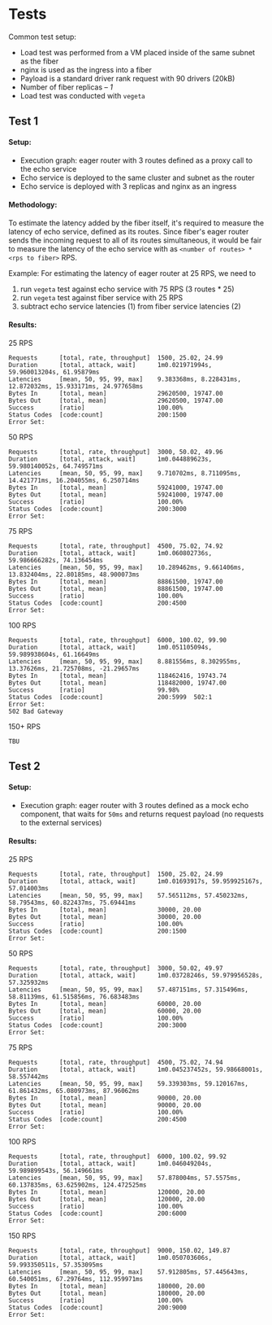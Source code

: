# Tests

Common test setup:
 - Load test was performed from a VM placed inside of the same subnet as the fiber
 - nginx is used as the ingress into a fiber  
 - Payload is a standard driver rank request with 90 drivers (20kB)
 - Number of fiber replicas – *1*
 - Load test was conducted with `vegeta`

## Test 1

#### Setup:
 - Execution graph: eager router with 3 routes defined as a proxy call to the echo service
 - Echo service is deployed to the same cluster and subnet as the router
 - Echo service is deployed with 3 replicas and nginx as an ingress

#### Methodology:
 To estimate the latency added by the fiber itself, it's required to measure the latency of echo service, defined as its routes.
Since fiber's eager router sends the incoming request to all of its routes simultaneous, it would be fair to measure the latency of the
echo service with as `<number of routes> * <rps to fiber>` RPS.

Example:
For estimating the latency of eager router at 25 RPS, we need to 
 1. run `vegeta` test against echo service with 75 RPS (3 routes * 25)
 2. run `vegeta` test against fiber service with 25 RPS
 3. subtract echo service latencies (1) from fiber service latencies (2)

#### Results:

25 RPS
```text
Requests      [total, rate, throughput]  1500, 25.02, 24.99
Duration      [total, attack, wait]      1m0.021971994s, 59.960013204s, 61.95879ms
Latencies     [mean, 50, 95, 99, max]    9.383368ms, 8.228431ms, 12.872032ms, 15.933171ms, 24.977658ms
Bytes In      [total, mean]              29620500, 19747.00
Bytes Out     [total, mean]              29620500, 19747.00
Success       [ratio]                    100.00%
Status Codes  [code:count]               200:1500
Error Set:
```

50 RPS
```text
Requests      [total, rate, throughput]  3000, 50.02, 49.96
Duration      [total, attack, wait]      1m0.044889623s, 59.980140052s, 64.749571ms
Latencies     [mean, 50, 95, 99, max]    9.710702ms, 8.711095ms, 14.421771ms, 16.204055ms, 6.250714ms
Bytes In      [total, mean]              59241000, 19747.00
Bytes Out     [total, mean]              59241000, 19747.00
Success       [ratio]                    100.00%
Status Codes  [code:count]               200:3000
Error Set:
```

75 RPS
```text
Requests      [total, rate, throughput]  4500, 75.02, 74.92
Duration      [total, attack, wait]      1m0.060802736s, 59.986666282s, 74.136454ms
Latencies     [mean, 50, 95, 99, max]    10.289462ms, 9.661406ms, 13.832404ms, 22.80185ms, 48.900073ms
Bytes In      [total, mean]              88861500, 19747.00
Bytes Out     [total, mean]              88861500, 19747.00
Success       [ratio]                    100.00%
Status Codes  [code:count]               200:4500
Error Set:
```

100 RPS
```text
Requests      [total, rate, throughput]  6000, 100.02, 99.90
Duration      [total, attack, wait]      1m0.051105094s, 59.989938604s, 61.16649ms
Latencies     [mean, 50, 95, 99, max]    8.881556ms, 8.302955ms, 13.37626ms, 21.725708ms, -21.29657ms
Bytes In      [total, mean]              118462416, 19743.74
Bytes Out     [total, mean]              118482000, 19747.00
Success       [ratio]                    99.98%
Status Codes  [code:count]               200:5999  502:1
Error Set:
502 Bad Gateway
```

150+ RPS
```text
TBU
```

## Test 2

#### Setup:
 - Execution graph: eager router with 3 routes defined as a mock echo component, that waits for `50ms` 
   and returns request payload (no requests to the external services)
 
#### Results:

25 RPS
```text
Requests      [total, rate, throughput]  1500, 25.02, 24.99
Duration      [total, attack, wait]      1m0.01693917s, 59.959925167s, 57.014003ms
Latencies     [mean, 50, 95, 99, max]    57.565112ms, 57.450232ms, 58.79543ms, 60.822437ms, 75.69441ms
Bytes In      [total, mean]              30000, 20.00
Bytes Out     [total, mean]              30000, 20.00
Success       [ratio]                    100.00%
Status Codes  [code:count]               200:1500
Error Set:
```

50 RPS
```text
Requests      [total, rate, throughput]  3000, 50.02, 49.97
Duration      [total, attack, wait]      1m0.03728246s, 59.979956528s, 57.325932ms
Latencies     [mean, 50, 95, 99, max]    57.487151ms, 57.315496ms, 58.81139ms, 61.515856ms, 76.683483ms
Bytes In      [total, mean]              60000, 20.00
Bytes Out     [total, mean]              60000, 20.00
Success       [ratio]                    100.00%
Status Codes  [code:count]               200:3000
Error Set:
```

75 RPS
```text
Requests      [total, rate, throughput]  4500, 75.02, 74.94
Duration      [total, attack, wait]      1m0.045237452s, 59.98668001s, 58.557442ms
Latencies     [mean, 50, 95, 99, max]    59.339303ms, 59.120167ms, 61.861432ms, 65.080973ms, 87.96062ms
Bytes In      [total, mean]              90000, 20.00
Bytes Out     [total, mean]              90000, 20.00
Success       [ratio]                    100.00%
Status Codes  [code:count]               200:4500
Error Set:
```

100 RPS
```text
Requests      [total, rate, throughput]  6000, 100.02, 99.92
Duration      [total, attack, wait]      1m0.046049204s, 59.989899543s, 56.149661ms
Latencies     [mean, 50, 95, 99, max]    57.878004ms, 57.5575ms, 60.137835ms, 63.625902ms, 124.472525ms
Bytes In      [total, mean]              120000, 20.00
Bytes Out     [total, mean]              120000, 20.00
Success       [ratio]                    100.00%
Status Codes  [code:count]               200:6000
Error Set:
```

150 RPS
```text
Requests      [total, rate, throughput]  9000, 150.02, 149.87
Duration      [total, attack, wait]      1m0.050703606s, 59.993350511s, 57.353095ms
Latencies     [mean, 50, 95, 99, max]    57.912805ms, 57.445643ms, 60.540051ms, 67.29764ms, 112.959971ms
Bytes In      [total, mean]              180000, 20.00
Bytes Out     [total, mean]              180000, 20.00
Success       [ratio]                    100.00%
Status Codes  [code:count]               200:9000
Error Set:
```